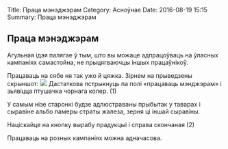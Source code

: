 Title: Праца мэнэджэрам
Category: Асноўнае
Date: 2016-08-19 15:15
Summary: Праца мэнэджэрам

## Праца мэнэджэрам

Агульная ідэя палягае ў тым, што вы можаце адпрацоўваць на ўласных кампаніях самастойна, не прыцягваючцы іншых працаўнікоў.

Працаваць на сябе ня так ужо й цяжка. Зірнем на прыведзены скрыншот:
![]( https://erepubliktuto.files.wordpress.com/2012/05/2-05-11.png?w=595)
Дастаткова пстрыкнуць па полі «працаваць мэнджэрам» і зьявіцца птушачка чорнага колер. (1)

У самым нізе старонкі будзе адлюстраваны прыбытак у таварах і сыравіне альбо памеры страты жалеза, зерня ці іншай сыравіны.

Націскайце на кнопку вырабу прадукцыі і справа скончаная (2)

Працаваць на розных кампаніях можна адначасова.
